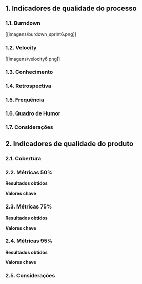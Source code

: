 ## 1. Indicadores de qualidade do processo

### 1.1. Burndown

[[imagens/burdown_sprint6.png]]

### 1.2. Velocity

[[imagens/velocity6.png]]

### 1.3. Conhecimento


### 1.4. Retrospectiva


### 1.5. Frequência

### 1.6. Quadro de Humor

### 1.7. Considerações

## 2. Indicadores de qualidade do produto

### 2.1. Cobertura

### 2.2. Métricas 50%

**Resultados obtidos**

**Valores chave**

### 2.3. Métricas 75%

**Resultados obtidos**

**Valores chave**

### 2.4. Métricas 95%

**Resultados obtidos**

**Valores chave**

### 2.5. Considerações
